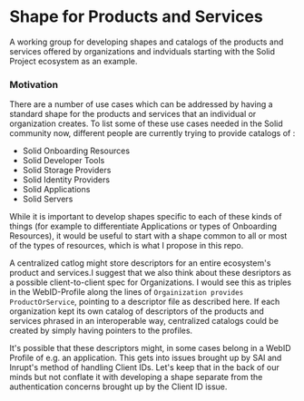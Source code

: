  # Shape for Products and Services

A working group for developing shapes and catalogs of the products and services offered by organizations and indviduals starting with the Solid Project ecosystem as an example.

### Motivation

There are a number of use cases which can be addressed by having a standard shape for the products and services that an individual or organization creates.  To list some of these use cases needed in the Solid community now, different people are currently trying to provide catalogs of :

* Solid Onboarding Resources
* Solid Developer Tools
* Solid Storage Providers
* Solid Identity Providers
* Solid Applications
* Solid Servers

While it is important to develop shapes specific to each of these kinds of things (for example to differentiate Applications or types of Onboarding Resources), it  would be useful to start with a shape common to all or most of the types of resources, which is what I propose in this repo.

A centralized catlog might store descriptors for an entire ecosystem's product and services.I suggest that we also think about these desriptors as a possible client-to-client spec for Organizations.  I would see this as triples in the WebID-Profile along the lines of `Orgainization provides ProductOrService`, pointing to a descriptor file as described here. If each organization kept its own catalog of descriptors of the products and services phrased in an interoperable way, centralized catalogs could be created by simply having pointers to the profiles.

It's possible that these descriptors might, in some cases belong in a WebID Profile of e.g. an application.  This gets into issues brought up by SAI and Inrupt's method of handling Client IDs.  Let's keep that in the back of our minds but not conflate it with developing a shape separate from the authentication concerns brought up by the Client ID issue.

